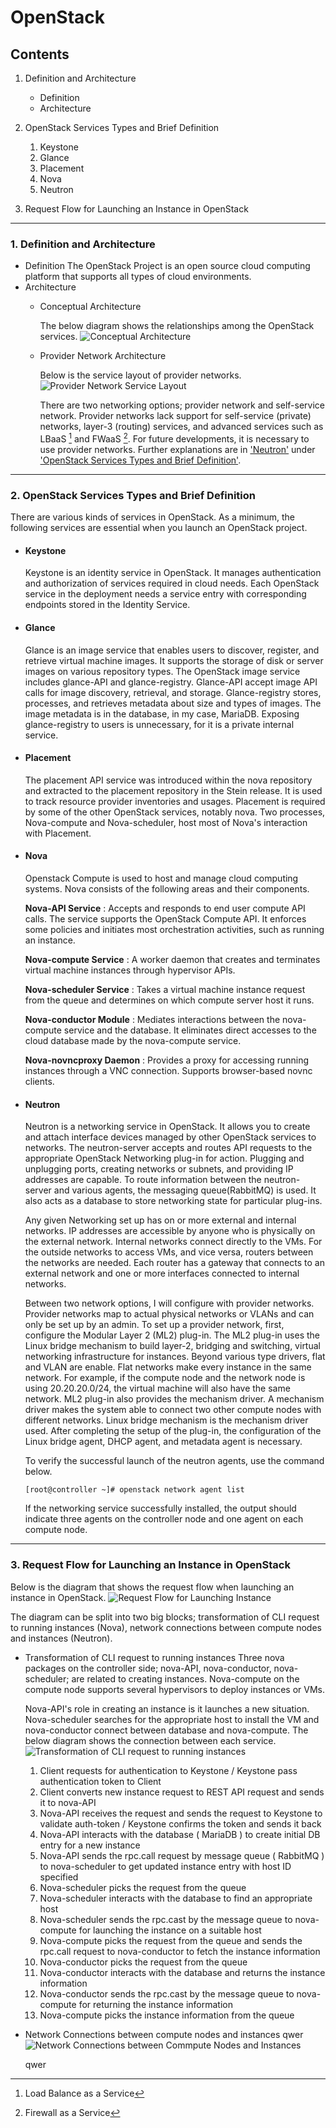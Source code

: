 OpenStack
=====
Contents
--------
1. Definition and Architecture
    * Definition
    * Architecture
    
2. OpenStack Services Types and Brief Definition
    1. Keystone
    2. Glance    
    3. Placement
    4. Nova  
    5. Neutron
    
3. Request Flow for Launching an Instance in OpenStack

---

### 1. Definition and Architecture
* Definition
    The OpenStack Project is an open source cloud computing platform that supports all types of cloud environments.
* Architecture
    - Conceptual Architecture   
    
        The below diagram shows the relationships among the OpenStack services.
        ![Conceptual Architecture](/Conceptual_Architecture.png)
        
    - Provider Network Architecture
    
        Below is the service layout of provider networks.
        ![Provider Network Service Layout](/Provider_Network.png)
        
        There are two networking options; provider network and self-service network. Provider networks lack support for self-service (private) networks, layer-3 (routing) services, and advanced services such as LBaaS [^1] and FWaaS [^2]. For future developments, it is necessary to use provider networks. Further explanations are in ['Neutron'](#Neutron) under ['OpenStack Services Types and Brief Definition'](#2-OpenStack-Services-Types-and-Brief-Definition).

[//]: # (Successfuly uploaded image)

---

### 2. OpenStack Services Types and Brief Definition
There are various kinds of services in OpenStack. As a minimum, the following services are essential when you launch an OpenStack project.
* #### Keystone
    Keystone is an identity service in OpenStack. It manages authentication and authorization of services required in cloud needs. Each OpenStack service in the deployment needs a service entry with corresponding endpoints stored in the Identity Service. 
* #### Glance
    Glance is an image service that enables users to discover, register, and retrieve virtual machine images. It supports the storage of disk or server images on various repository types. The OpenStack image service includes glance-API and glance-registry. Glance-API accept image API calls for image discovery, retrieval, and storage. Glance-registry stores, processes, and retrieves metadata about size and types of images. The image metadata is in the database, in my case, MariaDB. Exposing glance-registry to users is unnecessary, for it is a private internal service.
* #### Placement
    The placement API service was introduced within the nova repository and extracted to the placement repository in the Stein release. It is used to track resource provider inventories and usages. Placement is required by some of the other OpenStack services, notably nova. Two processes, Nova-compute and Nova-scheduler, host most of Nova's interaction with Placement.
* #### Nova
    Openstack Compute is used to host and manage cloud computing systems. Nova consists of the following areas and their components.

    **Nova-API Service**
    : Accepts and responds to end user compute API calls. The service supports the OpenStack Compute API. It enforces some policies and initiates most orchestration activities, such as running an instance.
    
    **Nova-compute Service**
    : A worker daemon that creates and terminates virtual machine instances through hypervisor APIs.
    
    **Nova-scheduler Service**
    : Takes a virtual machine instance request from the queue and determines on which compute server host it runs.
    
    **Nova-conductor Module**
    : Mediates interactions between the nova-compute service and the database. It eliminates direct accesses to the cloud database made by the nova-compute service. 
    
    **Nova-novncproxy Daemon**
    : Provides a proxy for accessing running instances through a VNC connection. Supports browser-based novnc clients.
    
* #### Neutron
    Neutron is a networking service in OpenStack. It allows you to create and attach interface devices managed by other OpenStack services to networks. The neutron-server accepts and routes API requests to the appropriate OpenStack Networking plug-in for action. Plugging and unplugging ports, creating networks or subnets, and providing IP addresses are capable. To route information between the neutron-server and various agents, the messaging queue(RabbitMQ) is used. It also acts as a database to store networking state for particular plug-ins.
    
    Any given Networking set up has on or more external and internal networks. IP addresses are accessible by anyone who is physically on the external network. Internal networks connect directly to the VMs. For the outside networks to access VMs, and vice versa, routers between the networks are needed. Each router has a gateway that connects to an external network and one or more interfaces connected to internal networks. 
    
	Between two network options, I will configure with provider networks. Provider networks map to actual physical networks or VLANs and can only be set up by an admin. To set up a provider network, first, configure the Modular Layer 2 (ML2) plug-in. The ML2 plug-in uses the Linux bridge mechanism to build layer-2, bridging and switching, virtual networking infrastructure for instances. Beyond various type drivers, flat and VLAN are enable. Flat networks make every instance in the same network. For example, if the compute node and the network node is using 20.20.20.0/24, the virtual machine will also have the same network. ML2 plug-in also provides the mechanism driver. A mechanism driver makes the system able to connect two other compute nodes with different networks. Linux bridge mechanism is the mechanism driver used. After completing the setup of the plug-in, the configuration of the Linux bridge agent, DHCP agent, and metadata agent is necessary.
    
    To verify the successful launch of the neutron agents, use the command below.
    ~~~
    [root@controller ~]# openstack network agent list
    ~~~
    If the networking service successfully installed, the output should indicate three agents on the controller node and one agent on each compute node.

[//]: # (When opening file in Github, change [^1] to <sup>1</sup>)

---

### 3. Request Flow for Launching an Instance in OpenStack

Below is the diagram that shows the request flow when launching an instance in OpenStack.
![Request Flow for Launching Instance](/Request_Flow_Diagram.PNG)

The diagram can be split into two big blocks; transformation of CLI request to running instances (Nova), network connections between compute nodes and instances (Neutron).

+ Transformation of CLI request to running instances 
    Three nova packages on the controller side; nova-API, nova-conductor, nova-scheduler; are related to creating instances. Nova-compute on the compute node supports several hypervisors to deploy instances or VMs. 
    
    Nova-API's role in creating an instance is it launches a new situation. Nova-scheduler searches for the appropriate host to install the VM and nova-conductor connect between database and nova-compute. The below diagram shows the connection between each service.
       ![Transformation of CLI request to running instances](/Nova_Request_Flow.png)
    
    1. Client requests for authentication to Keystone / Keystone pass authentication token to Client
    2. Client converts new instance request to REST API request and sends it to nova-API
    3. Nova-API receives the request and sends the request to Keystone to validate auth-token / Keystone confirms the token and sends it back
    4. Nova-API interacts with the database ( MariaDB ) to create initial DB entry for a new instance
    5. Nova-API sends the rpc.call request by message queue ( RabbitMQ ) to nova-scheduler to get updated instance entry with host ID specified
    6. Nova-scheduler picks the request from the queue
    7. Nova-scheduler interacts with the database to find  an appropriate host
    8. Nova-scheduler sends the rpc.cast by the message queue to nova-compute for launching the instance on a suitable host
    9. Nova-compute picks the request from the queue and sends the rpc.call request to nova-conductor to fetch the instance information
    10. Nova-conductor picks the request from the queue
    11. Nova-conductor interacts with the database and returns the instance information
    12. Nova-conductor sends the rpc.cast by the message queue to nova-compute for returning the instance information
    13. Nova-compute picks the instance information from the queue

+ Network Connections between compute nodes and instances
    qwer
       ![Network Connections between Commpute Nodes and Instances](/Neutron_Request_Flow.PNG)

    qwer

[^1]: Load Balance as a Service
[^2]: Firewall as a Service
